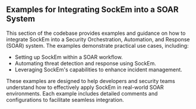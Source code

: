 ## Examples for Integrating SockEm into a SOAR System

This section of the codebase provides examples and guidance on how to integrate SockEm into a Security Orchestration, Automation, and Response (SOAR) system. The examples demonstrate practical use cases, including:

- Setting up SockEm within a SOAR workflow.
- Automating threat detection and response using SockEm.
- Leveraging SockEm's capabilities to enhance incident management.

These examples are designed to help developers and security teams understand how to effectively apply SockEm in real-world SOAR environments. Each example includes detailed comments and configurations to facilitate seamless integration.